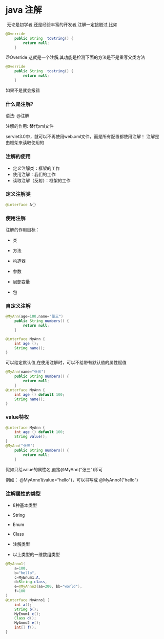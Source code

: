# java 注解

​	无论是初学者,还是经验丰富的开发者,注解一定接触过,比如

```java
@Override
	public String  toString() {
		return null;
	}
```

@Override 这就是一个注解,其功能是检测下面的方法是不是重写父类方法

```java
@Override
	public String  tostring() {
		return null;
	}
```

如果不是就会报错

### 什么是注解?

语法: @注解

注解的作用: 替代xml文件

servlet3.0中，就可以不再使用web.xml文件，而是所有配置都使用注解！
注解是由框架来读取使用的

### 注解的使用

  * 定义注解类：框架的工作
  * 使用注解：我们的工作
  * 读取注解（反射）：框架的工作

### 定义注解类

````java
@interface A{}
````

### 使用注解

  注解的作用目标：

* 类
* 方法
* 构造器
* 参数
* 局部变量

* 包

### 自定义注解

```java
@MyAnn(age=100,name="张三")
	public String numbers() {
		return null;
	}

@interface MyAnn {
	int age ();
	String name();
}
```

可以给定默认值,在使用注解时，可以不给带有默认值的属性赋值

```java
@MyAnn(name="张三")
	public String numbers() {
		return null;
	}
@interface MyAnn {
	int age () default 100;
	String name();
}
```

### value特权

```java
@interface MyAnn {
	int age () default 100;
	String value();
}
@MyAnn("张三")
	public String numbers() {
		return null;
	}
```

假如只给value的属性名,直接@MyAnn("张三")即可

例如： @MyAnno1(value="hello")，可以书写成 @MyAnno1("hello")

### 注解属性的类型

- 8种基本类型

- String
-  Enum

- Class

- 注解类型
- 以上类型的一维数组类型

```java
@MyAnno1(
	a=100,
	b="hello",
	c=MyEnum1.A,
	d=String.class,
	e=@MyAnno2(aa=200, bb="world"),
	f=100
)
@interface MyAnno1 {
	int a();
	String b();
	MyEnum1 c();
	Class d();
	MyAnno2 e();
	int[] f();
}
```





